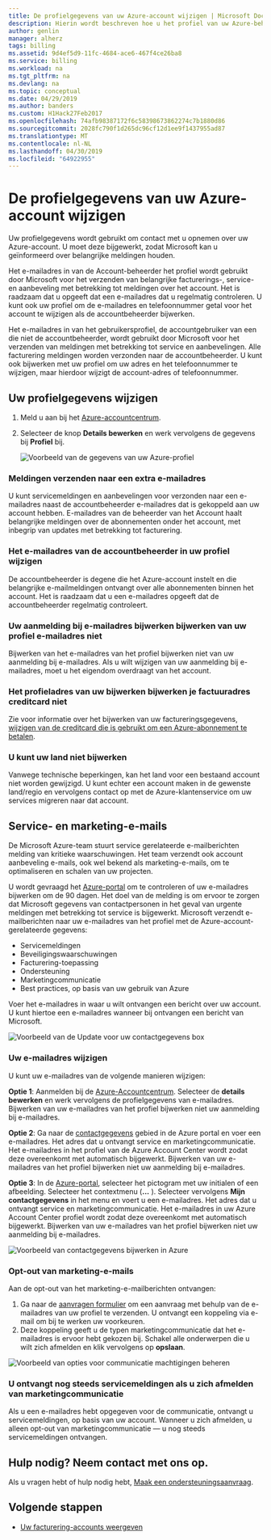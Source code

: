 ```yaml
---
title: De profielgegevens van uw Azure-account wijzigen | Microsoft Docs
description: Hierin wordt beschreven hoe u het profiel van uw Azure-beheerdersaccount wijzigen en neem contact op met de e-mailadres.
author: genlin
manager: alherz
tags: billing
ms.assetid: 9d4ef5d9-11fc-4684-ace6-467f4ce26ba8
ms.service: billing
ms.workload: na
ms.tgt_pltfrm: na
ms.devlang: na
ms.topic: conceptual
ms.date: 04/29/2019
ms.author: banders
ms.custom: H1Hack27Feb2017
ms.openlocfilehash: 74afb98387172f6c58398673862274c7b1880d86
ms.sourcegitcommit: 2028fc790f1d265dc96cf12d1ee9f1437955ad87
ms.translationtype: MT
ms.contentlocale: nl-NL
ms.lasthandoff: 04/30/2019
ms.locfileid: "64922955"
---
```

# <a name="change-your-azure-account-profile-information"></a>De profielgegevens van uw Azure-account wijzigen

Uw profielgegevens wordt gebruikt om contact met u opnemen over uw Azure-account. U moet deze bijgewerkt, zodat Microsoft kan u geïnformeerd over belangrijke meldingen houden.

Het e-mailadres in van de Account-beheerder het profiel wordt gebruikt door Microsoft voor het verzenden van belangrijke facturerings-, service- en aanbeveling met betrekking tot meldingen over het account. Het is raadzaam dat u opgeeft dat een e-mailadres dat u regelmatig controleren. U kunt ook uw profiel om de e-mailadres en telefoonnummer getal voor het account te wijzigen als de accountbeheerder bijwerken.

Het e-mailadres in van het gebruikersprofiel, de accountgebruiker van een die niet de accountbeheerder, wordt gebruikt door Microsoft voor het verzenden van meldingen met betrekking tot service en aanbevelingen. Alle facturering meldingen worden verzonden naar de accountbeheerder. U kunt ook bijwerken met uw profiel om uw adres en het telefoonnummer te wijzigen, maar hierdoor wijzigt de account-adres of telefoonnummer.

## <a name="change-your-profile-information"></a>Uw profielgegevens wijzigen

1. Meld u aan bij het [Azure-accountcentrum](https://account.azure.com/Profile).
1. Selecteer de knop **Details bewerken** en werk vervolgens de gegevens bij **Profiel** bij.

   ![Voorbeeld van de gegevens van uw Azure-profiel](./media/billing-how-to-change-azure-account-profile/profile.png)

### <a name="send-notifications-to-an-additional-email-address"></a>Meldingen verzenden naar een extra e-mailadres

U kunt servicemeldingen en aanbevelingen voor verzonden naar een e-mailadres naast de accountbeheerder e-mailadres dat is gekoppeld aan uw account hebben. E-mailadres van de beheerder van het Account haalt belangrijke meldingen over de abonnementen onder het account, met inbegrip van updates met betrekking tot facturering.

### <a name="change-the-account-administrator-email-address-in-your-profile"></a>Het e-mailadres van de accountbeheerder in uw profiel wijzigen

De accountbeheerder is degene die het Azure-account instelt en die belangrijke e-mailmeldingen ontvangt over alle abonnementen binnen het account. Het is raadzaam dat u een e-mailadres opgeeft dat de accountbeheerder regelmatig controleert.

### <a name="updating-your-profile-email-doesnt-update-your-sign-in-email-address"></a>Uw aanmelding bij e-mailadres bijwerken bijwerken van uw profiel e-mailadres niet

Bijwerken van het e-mailadres van het profiel bijwerken niet van uw aanmelding bij e-mailadres. Als u wilt wijzigen van uw aanmelding bij e-mailadres, moet u het eigendom overdraagt van het account.

### <a name="updating-your-profile-address-doesnt-update-your-credit-card-billing-address"></a>Het profieladres van uw bijwerken bijwerken je factuuradres creditcard niet

Zie voor informatie over het bijwerken van uw factureringsgegevens, [wijzigen van de creditcard die is gebruikt om een Azure-abonnement te betalen](billing-how-to-change-credit-card.md).

### <a name="you-cant-update-your-country"></a>U kunt uw land niet bijwerken

Vanwege technische beperkingen, kan het land voor een bestaand account niet worden gewijzigd. U kunt echter een account maken in de gewenste land/regio en vervolgens contact op met de Azure-klantenservice om uw services migreren naar dat account.

## <a name="service-and-marketing-emails"></a>Service- en marketing-e-mails

De Microsoft Azure-team stuurt service gerelateerde e-mailberichten melding van kritieke waarschuwingen. Het team verzendt ook account aanbeveling e-mails, ook wel bekend als marketing-e-mails, om te optimaliseren en schalen van uw projecten.

U wordt gevraagd het [Azure-portal](https://portal.azure.com) om te controleren of uw e-mailadres bijwerken om de 90 dagen. Het doel van de melding is om ervoor te zorgen dat Microsoft gegevens van contactpersonen in het geval van urgente meldingen met betrekking tot service is bijgewerkt. Microsoft verzendt e-mailberichten naar uw e-mailadres van het profiel met de Azure-account-gerelateerde gegevens:

- Servicemeldingen
- Beveiligingswaarschuwingen
- Facturering-toepassing
- Ondersteuning
- Marketingcommunicatie
- Best practices, op basis van uw gebruik van Azure

Voer het e-mailadres in waar u wilt ontvangen een bericht over uw account. U kunt hiertoe een e-mailadres wanneer bij ontvangen een bericht van Microsoft.

![Voorbeeld van de Update voor uw contactgegevens box](./media/billing-how-to-change-azure-account-profile/update-contact-information.png)

### <a name="change-your-contact-email-address"></a>Uw e-mailadres wijzigen

U kunt uw e-mailadres van de volgende manieren wijzigen:

**Optie 1**: Aanmelden bij de [Azure-Accountcentrum](https://account.azure.com/Profile). Selecteer de **details bewerken** en werk vervolgens de profielgegevens van e-mailadres. Bijwerken van uw e-mailadres van het profiel bijwerken niet uw aanmelding bij e-mailadres.

**Optie 2**: Ga naar de [contactgegevens](https://portal.azure.com/#blade/HubsExtension/ContactInfoBlade) gebied in de Azure portal en voer een e-mailadres. Het adres dat u ontvangt service en marketingcommunicatie. Het e-mailadres in het profiel van de Azure Account Center wordt zodat deze overeenkomt met automatisch bijgewerkt. Bijwerken van uw e-mailadres van het profiel bijwerken niet uw aanmelding bij e-mailadres.

**Optie 3**: In de [Azure-portal](https://portal.azure.com/#blade/HubsExtension/ContactInfoBlade), selecteer het pictogram met uw initialen of een afbeelding. Selecteer het contextmenu (**...** ). Selecteer vervolgens **Mijn contactgegevens** in het menu en voert u een e-mailadres. Het adres dat u ontvangt service en marketingcommunicatie. Het e-mailadres in uw Azure Account Center profiel wordt zodat deze overeenkomt met automatisch bijgewerkt. Bijwerken van uw e-mailadres van het profiel bijwerken niet uw aanmelding bij e-mailadres.

![Voorbeeld van contactgegevens bijwerken in Azure](./media/billing-how-to-change-azure-account-profile/azure-contact-information.png)

### <a name="opt-out-of-marketing-emails"></a>Opt-out van marketing-e-mails

Aan de opt-out van het marketing-e-mailberichten ontvangen:

1. Ga naar de [aanvragen formulier](https://account.microsoft.com/profile/permissions-link-request) om een aanvraag met behulp van de e-mailadres van uw profiel te verzenden. U ontvangt een koppeling via e-mail om bij te werken uw voorkeuren.
2. Deze koppeling geeft u de typen marketingcommunicatie dat het e-mailadres is ervoor hebt gekozen bij. Schakel alle onderwerpen die u wilt zich afmelden en klik vervolgens op **opslaan**.


![Voorbeeld van opties voor communicatie machtigingen beheren](./media/billing-how-to-change-azure-account-profile/manage-communication-permissions.png)

### <a name="you-still-receive-service-notifications-if-you-opt-out-of-marketing-communications"></a>U ontvangt nog steeds servicemeldingen als u zich afmelden van marketingcommunicatie

Als u een e-mailadres hebt opgegeven voor de communicatie, ontvangt u servicemeldingen, op basis van uw account. Wanneer u zich afmelden, u alleen opt-out van marketingcommunicatie — u nog steeds servicemeldingen ontvangen.

## <a name="need-help-contact-us"></a>Hulp nodig? Neem contact met ons op.

Als u vragen hebt of hulp nodig hebt, [Maak een ondersteuningsaanvraag](https://go.microsoft.com/fwlink/?linkid=2083458).

## <a name="next-steps"></a>Volgende stappen
- [Uw facturering-accounts weergeven](billing-view-all-accounts.md)
